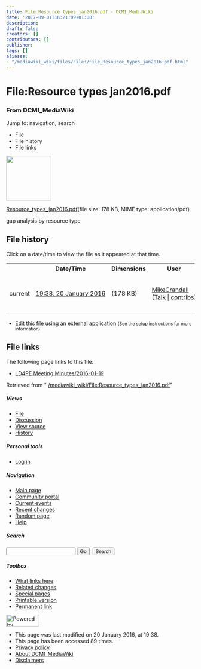 ```yaml
---
title: File:Resource types jan2016.pdf - DCMI_MediaWiki
date: '2017-09-01T16:21:09+01:00'
description: 
draft: false
creators: []
contributors: []
publisher: 
tags: []
aliases:
- "/mediawiki_wiki/files/File:/File_Resource_types_jan2016.pdf.html"
---
```


<a id="top"></a>
# File:Resource types jan2016.pdf

### From DCMI\_MediaWiki

Jump to: navigation, search
<!-- start content -->
- File
- File history
- File links

 [<img alt="" src="/skins/common/images/icons/fileicon-pdf.png" width="120" height="120">](/mediawiki_wiki/files/Resource_types_jan2016.pdf)

[Resource\_types\_jan2016.pdf](/mediawiki_wiki/files/Resource_types_jan2016.pdf)‎(file size: 178 KB, MIME type: application/pdf)

gap analysis by resource type

<!-- 
NewPP limit report
Preprocessor node count: 1/1000000
Post-expand include size: 0/2097152 bytes
Template argument size: 0/2097152 bytes
Expensive parser function count: 0/100
-->
## File history

Click on a date/time to view the file as it appeared at that time.

<table class="wikitable filehistory">
  <tr>
    <td></td>
    <th>Date/Time</th>
    <th>Dimensions</th>
    <th>User</th>
    <th>Comment</th>
  </tr>
  <tr>
    <td>current</td>
    <td class="filehistory-selected" style="white-space: nowrap;"><a href="/mediawiki_wiki/files/Resource_types_jan2016.pdf">19:38, 20 January 2016</a></td>
    <td> <span style="white-space: nowrap;">(178 KB)</span>
    </td>
    <td>
      <a href="/index.php?title=User:MikeCrandall&amp;action=edit&amp;redlink=1" class="new mw-userlink" title="User:MikeCrandall (page does not exist)">MikeCrandall</a> <span style="white-space: nowrap;"> <span class="mw-usertoollinks">(<a href="/index.php?title=User_talk:MikeCrandall&amp;action=edit&amp;redlink=1" class="new" title="User talk:MikeCrandall (page does not exist)">Talk</a> | <a href="/index.php/Special:Contributions/MikeCrandall" title="Special:Contributions/MikeCrandall">contribs</a>)</span></span>
    </td>
    <td> <span class="comment">(gap analysis by resource type)</span>
    </td>
  </tr>
</table>

  

- [Edit this file using an external application](/index.php?title=File:Resource_types_jan2016.pdf&action=edit&externaledit=true&mode=file "File:Resource types jan2016.pdf") <small>(See the <a href="http://www.mediawiki.org/wiki/Manual:External_editors" class="external text" rel="nofollow">setup instructions</a> for more information)</small>

## File links

The following page links to this file:

- [LD4PE Meeting Minutes/2016-01-19](/index.php/LD4PE_Meeting_Minutes/2016-01-19 "LD4PE Meeting Minutes/2016-01-19")

Retrieved from " [/mediawiki_wiki/File:Resource\_types\_jan2016.pdf](/mediawiki_wiki/files/File:/File:Resource_types_jan2016.pdf.html)"

<!-- end content -->

##### Views

- [File](/mediawiki_wiki/files/File:/File:Resource_types_jan2016.pdf.html)
- [Discussion](/index.php?title=File_talk:Resource_types_jan2016.pdf&action=edit&redlink=1 "Discussion about the content page [t]")
- [View source](/index.php?title=File:Resource_types_jan2016.pdf&action=edit "This page is protected.
You can view its source [e]")
- [History](/index.php?title=File:Resource_types_jan2016.pdf&action=history "Past revisions of this page [h]")

##### Personal tools

- [Log in](/index.php?title=Special:UserLogin&returnto=File:Resource_types_jan2016.pdf "You are encouraged to log in; however, it is not mandatory [o]")

<script type="text/javascript"> if (window.isMSIE55) fixalpha(); </script>

##### Navigation

- [Main page](/index.php/Main_Page "Visit the main page [z]")
- [Community portal](/index.php/DCMI_MediaWiki:Community_portal "About the project, what you can do, where to find things")
- [Current events](/index.php/DCMI_MediaWiki:Current_events "Find background information on current events")
- [Recent changes](/index.php/Special:RecentChanges "The list of recent changes in the wiki [r]")
- [Random page](/index.php/Special:Random "Load a random page [x]")
- [Help](/index.php/Help:Contents "The place to find out")

##### <label for="searchInput">Search</label>

<form action="/index.php" id="searchform">
				<input type="hidden" name="title" value="Special:Search">
				<input id="searchInput" title="Search DCMI_MediaWiki" accesskey="f" type="search" name="search">
				<input type="submit" name="go" class="searchButton" id="searchGoButton" value="Go" title="Go to a page with this exact name if exists"> 
				<input type="submit" name="fulltext" class="searchButton" id="mw-searchButton" value="Search" title="Search the pages for this text">
			</form>

##### Toolbox

- [What links here](/index.php/Special:WhatLinksHere/File:Resource_types_jan2016.pdf "List of all wiki pages that link here [j]")
- [Related changes](/index.php/Special:RecentChangesLinked/File:Resource_types_jan2016.pdf "Recent changes in pages linked from this page [k]")
- [Special pages](/index.php/Special:SpecialPages "List of all special pages [q]")
- [Printable version](/index.php?title=File:Resource_types_jan2016.pdf&printable=yes "Printable version of this page [p]")
- [Permanent link](/index.php?title=File:Resource_types_jan2016.pdf&oldid=9961 "Permanent link to this revision of the page")

<!-- end of the left (by default at least) column -->

 [<img src="/skins/common/images/poweredby_mediawiki_88x31.png" height="31" width="88" alt="Powered by MediaWiki">](http://www.mediawiki.org/)

- This page was last modified on 20 January 2016, at 19:38.
- This page has been accessed 89 times.
- [Privacy policy](/index.php/DCMI_MediaWiki:Privacy_policy "DCMI MediaWiki:Privacy policy")
- [About DCMI\_MediaWiki](/index.php/DCMI_MediaWiki:About "DCMI MediaWiki:About")
- [Disclaimers](/index.php/DCMI_MediaWiki:General_disclaimer "DCMI MediaWiki:General disclaimer")

<script>if (window.runOnloadHook) runOnloadHook();</script><!-- Served in 0.458 secs. -->
